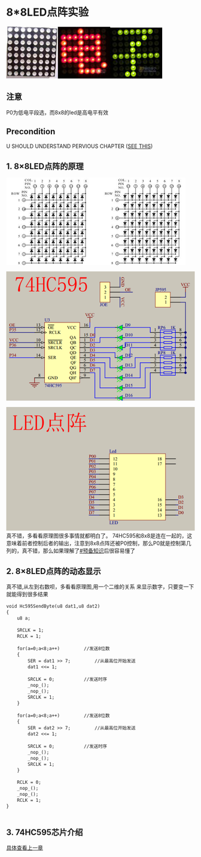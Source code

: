 # 8*8LED点阵实验
![img](1.png)![img](2.png)![img](3.png)
## 注意
P0为低电平段选，而8x8的led是高电平有效
## Precondition
U SHOULD UNDERSTAND PERVIOUS CHAPTER ([SEE THIS](https://github.com/yujiecong/yjc-c51-A2-learning/tree/master/contents/%E5%AE%9E%E9%AA%8C8%EF%BC%9A%E5%8D%95%E7%89%87%E6%9C%BAIO%E6%89%A9%E5%B1%95--74HC595))
## 1. 8×8LED点阵的原理
![img](4.png)  

![img](5.png)  

![img](6.png)  
真不错，多看看原理图很多事情就都明白了。
74HC595和8x8是连在一起的，这意味着前者控制后者的输出，注意到8x8点阵还被P0控制，那么P0就是控制第几列的，真不错，那么如果理解了[#预备知识](#Precondition)后很容易懂了
## 2. 8×8LED点阵的动态显示
真不错,从左到右数呗，多看看原理图,用一个二维的关系 来显示数字，只要变一下就能得到很多结果
```
void Hc595SendByte(u8 dat1,u8 dat2)
{
	u8 a;

	SRCLK = 1;
	RCLK = 1;

	for(a=0;a<8;a++)		 //发送8位数
	{
		SER = dat1 >> 7;		 //从最高位开始发送
		dat1 <<= 1;

		SRCLK = 0;			 //发送时序
		_nop_();
		_nop_();
		SRCLK = 1;	
	}

	for(a=0;a<8;a++)		 //发送8位数
	{
		SER = dat2 >> 7;		 //从最高位开始发送
		dat2 <<= 1;

		SRCLK = 0;			 //发送时序
		_nop_();
		_nop_();
		SRCLK = 1;	
	}

	RCLK = 0;
	_nop_();
	_nop_();
	RCLK = 1;
}


```
## 3. 74HC595芯片介绍
[具体查看上一章](https://github.com/yujiecong/yjc-c51-A2-learning/tree/master/contents/%E5%AE%9E%E9%AA%8C8%EF%BC%9A%E5%8D%95%E7%89%87%E6%9C%BAIO%E6%89%A9%E5%B1%95--74HC595)
